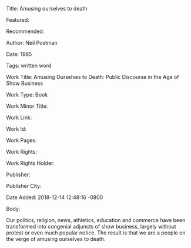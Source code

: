 Title: Amusing ourselves to death

Featured: 

Recommended: 

Author: Neil Postman

Date: 1985

Tags: written word

Work Title: Amusing Ourselves to Death: Public Discourse in the Age of Show Business

Work Type: Book

Work Minor Title:  

Work Link: 

Work Id:  

Work Pages:  

Work Rights:  

Work Rights Holder:  

Publisher:  

Publisher City:  

Date Added: 2018-12-14 12:48:16 -0800

Body:

Our politics, religion, news, athletics, education and commerce have been transformed into congenial adjuncts of show business, largely without protest or even much popular notice. The result is that we are a people on the verge of amusing ourselves to death. 


